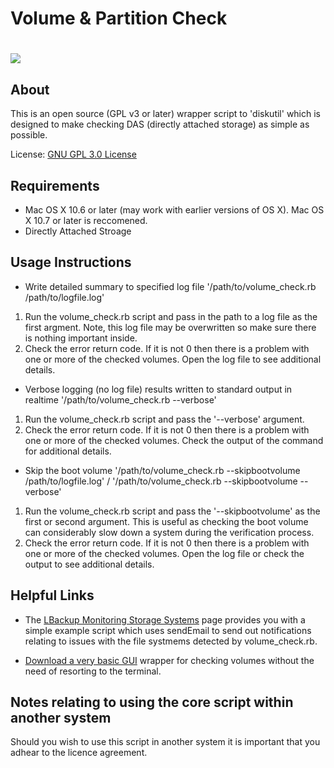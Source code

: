 # Volume & Partition Check #

<h1><img src="http://support.apple.com/library/APPLE/APPLECARE_ALLGEOS/Product_Help/en_US/PUBLIC_USERS/135122/S0215_DiskUtilityIcon.png" valign="middle"/></h1>

About
--------

This is an open source (GPL v3 or later) wrapper script to 'diskutil' which is designed to make checking DAS (directly attached storage) as simple as possible.

License: [GNU GPL 3.0 License][1]


Requirements
---------
 - Mac OS X 10.6 or later (may work with earlier versions of OS X). Mac OS X 10.7 or later is reccomened.
 - Directly Attached Stroage


Usage Instructions
---------

 - Write detailed summary to specified log file '/path/to/volume_check.rb /path/to/logfile.log'
  1. Run the volume_check.rb script and pass in the path to a log file as the first argment. Note, this log file may be overwritten so make sure there is nothing important inside.
  2. Check the error return code. If it is not 0 then there is a problem with one or more of the checked volumes. Open the log file to see additional details.

 - Verbose logging (no log file) results written to standard output in realtime '/path/to/volume_check.rb --verbose'
  1. Run the volume_check.rb script and pass the '--verbose' argument.
  2. Check the error return code. If it is not 0 then there is a problem with one or more of the checked volumes. Check the output of the command for additional details.

 - Skip the boot volume '/path/to/volume_check.rb --skipbootvolume /path/to/logfile.log' / '/path/to/volume_check.rb --skipbootvolume --verbose'
  1. Run the volume_check.rb script and pass the '--skipbootvolume' as the first or second argument. This is useful as checking the boot volume can considerably slow down a system during the verification process.
  2. Check the error return code. If it is not 0 then there is a problem with one or more of the checked volumes. Open the log file or check the output to see additional details. 
  
Helpful Links 
---------
 - The [LBackup Monitoring Storage Systems][2] page provides you with a simple example script which uses sendEmail to send out notifications relating to issues with the file systmems detected by volume_check.rb.

 - [Download a very basic GUI][3] wrapper for checking volumes without the need of resorting to the terminal. 


Notes relating to using the core script within another system
---------

Should you wish to use this script in another system it is important that you adhear to the licence agreement.


  [1]: http://www.gnu.org/copyleft/gpl.html
  [2]: http://www.lbackup.org/monitoring_backup_storage
  [3]: http://www.lucid.technology/download/volume-check-app

